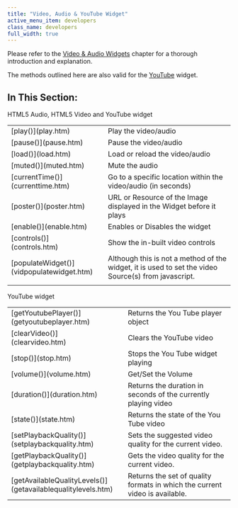 ```yaml
---
title: "Video, Audio & YouTube Widget"
active_menu_item: developers
class_name: developers
full_width: true
---
```



Please refer to the [Video & Audio Widgets](../../../../product-guide/advanced-important-widgets/video-audio-widgets/index.htm) chapter for a thorough introduction and explanation.

The methods outlined here are also valid for the [YouTube](../../../../widget-properties-events/advanced/youtube.htm) widget.

## In This Section:

HTML5 Audio, HTML5 Video and YouTube widget

<table>
<tr>
<td width="182">
[play()](play.htm)

</td>
<td width="8">
</td>
<td width="752">
Play the video/audio

</td>
</tr>
<tr>
<td width="182">
[pause()](pause.htm)

</td>
<td width="8">
</td>
<td width="752">
Pause the video/audio

</td>
</tr>
<tr>
<td width="182">
[load()](load.htm)

</td>
<td width="8">
</td>
<td width="752">
Load or reload the video/audio

</td>
</tr>
<tr>
<td width="182">
[muted()](muted.htm)

</td>
<td width="8">
</td>
<td width="752">
Mute the audio

</td>
</tr>
<tr>
<td width="182">
[currentTime()](currenttime.htm)

</td>
<td width="8">
</td>
<td width="752">
Go to a specific location within the video/audio (in seconds)

</td>
</tr>
<tr>
<td width="182">
[poster()](poster.htm)

</td>
<td width="8">
</td>
<td width="752">
URL or Resource of the Image displayed in the Widget before it plays

</td>
</tr>
<tr>
<td width="182">
[enable()](enable.htm)

</td>
<td width="8">
</td>
<td width="752">
Enables or Disables the widget

</td>
</tr>
<tr>
<td width="182">
[controls()](controls.htm)

</td>
<td width="8">
</td>
<td width="752">
Show the in-built video controls

</td>
</tr>
<tr>
<td width="182">
[populateWidget()](vidpopulatewidget.htm)

</td>
<td width="8">
</td>
<td width="752">
Although this is not a method of the widget, it is used to set the video Source(s) from javascript.

</td>
</tr>
<tr>
<td width="182">
</td>
<td width="8">
</td>
<td width="752">
</td>
</tr>
</table>

YouTube widget

<table>
<tr>
<td width="182">
[getYoutubePlayer()](getyoutubeplayer.htm)

</td>
<td width="8">
</td>
<td width="752">
Returns the You Tube player object

</td>
</tr>
<tr>
<td width="182">
[clearVideo()](clearvideo.htm)

</td>
<td width="8">
</td>
<td width="752">
Clears the YouTube video

</td>
</tr>
<tr>
<td width="182">
[stop()](stop.htm)

</td>
<td width="8">
</td>
<td width="752">
Stops the You Tube widget playing

</td>
</tr>
<tr>
<td width="182">
[volume()](volume.htm)

</td>
<td width="8">
</td>
<td width="752">
Get/Set the Volume

</td>
</tr>
<tr>
<td width="182">
[duration()](duration.htm)

</td>
<td width="8">
</td>
<td width="752">
Returns the duration in seconds of the currently playing video

</td>
</tr>
<tr>
<td width="182">
[state()](state.htm)

</td>
<td width="8">
</td>
<td width="752">
Returns the state of the You Tube video

</td>
</tr>
<tr>
<td width="182">
[setPlaybackQuality()](setplaybackquality.htm)

</td>
<td width="8">
</td>
<td width="752">
Sets the suggested video quality for the current video.

</td>
</tr>
<tr>
<td width="182">
[getPlaybackQuality()](getplaybackquality.htm)

</td>
<td width="8">
</td>
<td width="752">
Gets the video quality for the current video.

</td>
</tr>
<tr>
<td width="182">
[getAvailableQualityLevels()](getavailablequalitylevels.htm)

</td>
<td width="8">
</td>
<td width="752">
Returns the set of quality formats in which the current video is available.

</td>
</tr>
</table>
